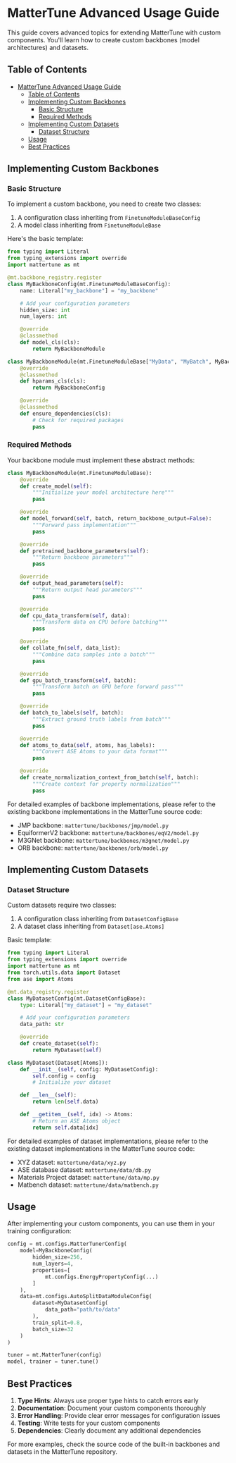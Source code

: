 # MatterTune Advanced Usage Guide

This guide covers advanced topics for extending MatterTune with custom components. You'll learn how to create custom backbones (model architectures) and datasets.

## Table of Contents
- [MatterTune Advanced Usage Guide](#mattertune-advanced-usage-guide)
    - [Table of Contents](#table-of-contents)
    - [Implementing Custom Backbones](#implementing-custom-backbones)
        - [Basic Structure](#basic-structure)
        - [Required Methods](#required-methods)
    - [Implementing Custom Datasets](#implementing-custom-datasets)
        - [Dataset Structure](#dataset-structure)
    - [Usage](#usage)
    - [Best Practices](#best-practices)

## Implementing Custom Backbones

### Basic Structure
To implement a custom backbone, you need to create two classes:
1. A configuration class inheriting from `FinetuneModuleBaseConfig`
2. A model class inheriting from `FinetuneModuleBase`

Here's the basic template:

```python
from typing import Literal
from typing_extensions import override
import mattertune as mt

@mt.backbone_registry.register
class MyBackboneConfig(mt.FinetuneModuleBaseConfig):
    name: Literal["my_backbone"] = "my_backbone"

    # Add your configuration parameters
    hidden_size: int
    num_layers: int

    @override
    @classmethod
    def model_cls(cls):
        return MyBackboneModule

class MyBackboneModule(mt.FinetuneModuleBase["MyData", "MyBatch", MyBackboneConfig]):
    @override
    @classmethod
    def hparams_cls(cls):
        return MyBackboneConfig

    @override
    @classmethod
    def ensure_dependencies(cls):
        # Check for required packages
        pass
```

### Required Methods

Your backbone module must implement these abstract methods:

```python
class MyBackboneModule(mt.FinetuneModuleBase):
    @override
    def create_model(self):
        """Initialize your model architecture here"""
        pass

    @override
    def model_forward(self, batch, return_backbone_output=False):
        """Forward pass implementation"""
        pass

    @override
    def pretrained_backbone_parameters(self):
        """Return backbone parameters"""
        pass

    @override
    def output_head_parameters(self):
        """Return output head parameters"""
        pass

    @override
    def cpu_data_transform(self, data):
        """Transform data on CPU before batching"""
        pass

    @override
    def collate_fn(self, data_list):
        """Combine data samples into a batch"""
        pass

    @override
    def gpu_batch_transform(self, batch):
        """Transform batch on GPU before forward pass"""
        pass

    @override
    def batch_to_labels(self, batch):
        """Extract ground truth labels from batch"""
        pass

    @override
    def atoms_to_data(self, atoms, has_labels):
        """Convert ASE Atoms to your data format"""
        pass

    @override
    def create_normalization_context_from_batch(self, batch):
        """Create context for property normalization"""
        pass
```

For detailed examples of backbone implementations, please refer to the existing backbone implementations in the MatterTune source code:
- JMP backbone: `mattertune/backbones/jmp/model.py`
- EquiformerV2 backbone: `mattertune/backbones/eqV2/model.py`
- M3GNet backbone: `mattertune/backbones/m3gnet/model.py`
- ORB backbone: `mattertune/backbones/orb/model.py`

## Implementing Custom Datasets

### Dataset Structure

Custom datasets require two classes:
1. A configuration class inheriting from `DatasetConfigBase`
2. A dataset class inheriting from `Dataset[ase.Atoms]`

Basic template:

```python
from typing import Literal
from typing_extensions import override
import mattertune as mt
from torch.utils.data import Dataset
from ase import Atoms

@mt.data_registry.register
class MyDatasetConfig(mt.DatasetConfigBase):
    type: Literal["my_dataset"] = "my_dataset"

    # Add your configuration parameters
    data_path: str

    @override
    def create_dataset(self):
        return MyDataset(self)

class MyDataset(Dataset[Atoms]):
    def __init__(self, config: MyDatasetConfig):
        self.config = config
        # Initialize your dataset

    def __len__(self):
        return len(self.data)

    def __getitem__(self, idx) -> Atoms:
        # Return an ASE Atoms object
        return self.data[idx]
```

For detailed examples of dataset implementations, please refer to the existing dataset implementations in the MatterTune source code:
- XYZ dataset: `mattertune/data/xyz.py`
- ASE database dataset: `mattertune/data/db.py`
- Materials Project dataset: `mattertune/data/mp.py`
- Matbench dataset: `mattertune/data/matbench.py`

## Usage

After implementing your custom components, you can use them in your training configuration:

```python
config = mt.configs.MatterTunerConfig(
    model=MyBackboneConfig(
        hidden_size=256,
        num_layers=4,
        properties=[
            mt.configs.EnergyPropertyConfig(...)
        ]
    ),
    data=mt.configs.AutoSplitDataModuleConfig(
        dataset=MyDatasetConfig(
            data_path="path/to/data"
        ),
        train_split=0.8,
        batch_size=32
    )
)

tuner = mt.MatterTuner(config)
model, trainer = tuner.tune()
```

## Best Practices

1. **Type Hints**: Always use proper type hints to catch errors early
2. **Documentation**: Document your custom components thoroughly
3. **Error Handling**: Provide clear error messages for configuration issues
4. **Testing**: Write tests for your custom components
5. **Dependencies**: Clearly document any additional dependencies

For more examples, check the source code of the built-in backbones and datasets in the MatterTune repository.
